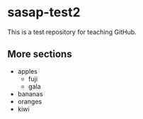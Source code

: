 # sasap-test2
This is a test repository for teaching GitHub.

## More sections

- apples
  + fuji
  + gala
- bananas
- oranges
- kiwi
